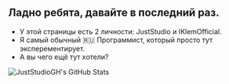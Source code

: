 ## Ладно ребята, давайте в последний раз.

- У этой страницы есть 2 личности: JustStudio и IKlemOfficial.
- Я самый обычный 🇷🇺 Программист, который просто тут эксперементирует.
- А вы чего ещё тут хотели?

<img src="https://github-readme-stats.vercel.app/api?username=JustStudioGH&theme=default&show_icons=true&hide_border=true&count_private=true" alt="JustStudioGH's GitHub Stats" />
